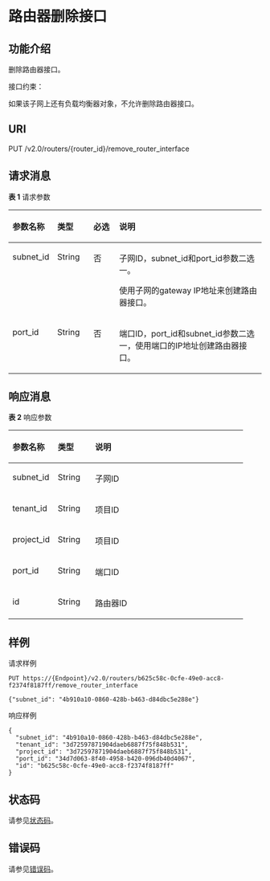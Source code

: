 # 路由器删除接口<a name="vpc_router_0007"></a>

## 功能介绍<a name="section30197552205849"></a>

删除路由器接口。

接口约束：

如果该子网上还有负载均衡器对象，不允许删除路由器接口。

## URI<a name="section2308632205849"></a>

PUT /v2.0/routers/\{router\_id\}/remove\_router\_interface

## 请求消息<a name="section55215913205849"></a>

**表 1**  请求参数

<a name="table43303993205849"></a>
<table><thead align="left"><tr id="row15734591205849"><th class="cellrowborder" valign="top" width="17.349999999999998%" id="mcps1.2.5.1.1"><p id="p66542384205849"><a name="p66542384205849"></a><a name="p66542384205849"></a>参数名称</p>
</th>
<th class="cellrowborder" valign="top" width="14.29%" id="mcps1.2.5.1.2"><p id="p21224062205849"><a name="p21224062205849"></a><a name="p21224062205849"></a>类型</p>
</th>
<th class="cellrowborder" valign="top" width="10.2%" id="mcps1.2.5.1.3"><p id="p41427472205849"><a name="p41427472205849"></a><a name="p41427472205849"></a>必选</p>
</th>
<th class="cellrowborder" valign="top" width="58.160000000000004%" id="mcps1.2.5.1.4"><p id="p182095205849"><a name="p182095205849"></a><a name="p182095205849"></a>说明</p>
</th>
</tr>
</thead>
<tbody><tr id="row14749730205849"><td class="cellrowborder" valign="top" width="17.349999999999998%" headers="mcps1.2.5.1.1 "><p id="p53877490205849"><a name="p53877490205849"></a><a name="p53877490205849"></a>subnet_id</p>
</td>
<td class="cellrowborder" valign="top" width="14.29%" headers="mcps1.2.5.1.2 "><p id="p2000550205849"><a name="p2000550205849"></a><a name="p2000550205849"></a>String</p>
</td>
<td class="cellrowborder" valign="top" width="10.2%" headers="mcps1.2.5.1.3 "><p id="p27826855205849"><a name="p27826855205849"></a><a name="p27826855205849"></a>否</p>
</td>
<td class="cellrowborder" valign="top" width="58.160000000000004%" headers="mcps1.2.5.1.4 "><p id="p39382748205849"><a name="p39382748205849"></a><a name="p39382748205849"></a>子网ID，subnet_id和port_id参数二选一。</p>
<p id="p18900413205849"><a name="p18900413205849"></a><a name="p18900413205849"></a>使用子网的gateway IP地址来创建路由器接口。</p>
</td>
</tr>
<tr id="row35885997205849"><td class="cellrowborder" valign="top" width="17.349999999999998%" headers="mcps1.2.5.1.1 "><p id="p21084676205849"><a name="p21084676205849"></a><a name="p21084676205849"></a>port_id</p>
</td>
<td class="cellrowborder" valign="top" width="14.29%" headers="mcps1.2.5.1.2 "><p id="p30137158205849"><a name="p30137158205849"></a><a name="p30137158205849"></a>String</p>
</td>
<td class="cellrowborder" valign="top" width="10.2%" headers="mcps1.2.5.1.3 "><p id="p25190749205849"><a name="p25190749205849"></a><a name="p25190749205849"></a>否</p>
</td>
<td class="cellrowborder" valign="top" width="58.160000000000004%" headers="mcps1.2.5.1.4 "><p id="p27184817205849"><a name="p27184817205849"></a><a name="p27184817205849"></a>端口ID，port_id和subnet_id参数二选一，使用端口的IP地址创建路由器接口。</p>
</td>
</tr>
</tbody>
</table>

## 响应消息<a name="section43336765205849"></a>

**表 2**  响应参数

<a name="table20617078205849"></a>
<table><thead align="left"><tr id="row10859799205849"><th class="cellrowborder" valign="top" width="19.32%" id="mcps1.2.4.1.1"><p id="p7228509205849"><a name="p7228509205849"></a><a name="p7228509205849"></a>参数名称</p>
</th>
<th class="cellrowborder" valign="top" width="15.909999999999998%" id="mcps1.2.4.1.2"><p id="p48638393205849"><a name="p48638393205849"></a><a name="p48638393205849"></a>类型</p>
</th>
<th class="cellrowborder" valign="top" width="64.77000000000001%" id="mcps1.2.4.1.3"><p id="p13848780205849"><a name="p13848780205849"></a><a name="p13848780205849"></a>说明</p>
</th>
</tr>
</thead>
<tbody><tr id="row48009429205849"><td class="cellrowborder" valign="top" width="19.32%" headers="mcps1.2.4.1.1 "><p id="p63558546205849"><a name="p63558546205849"></a><a name="p63558546205849"></a>subnet_id</p>
</td>
<td class="cellrowborder" valign="top" width="15.909999999999998%" headers="mcps1.2.4.1.2 "><p id="p47968620205849"><a name="p47968620205849"></a><a name="p47968620205849"></a>String</p>
</td>
<td class="cellrowborder" valign="top" width="64.77000000000001%" headers="mcps1.2.4.1.3 "><p id="p48654997205849"><a name="p48654997205849"></a><a name="p48654997205849"></a>子网ID</p>
</td>
</tr>
<tr id="row35241790205849"><td class="cellrowborder" valign="top" width="19.32%" headers="mcps1.2.4.1.1 "><p id="p36012759205849"><a name="p36012759205849"></a><a name="p36012759205849"></a>tenant_id</p>
</td>
<td class="cellrowborder" valign="top" width="15.909999999999998%" headers="mcps1.2.4.1.2 "><p id="p31352336205849"><a name="p31352336205849"></a><a name="p31352336205849"></a>String</p>
</td>
<td class="cellrowborder" valign="top" width="64.77000000000001%" headers="mcps1.2.4.1.3 "><p id="p10487112"><a name="p10487112"></a><a name="p10487112"></a>项目ID</p>
</td>
</tr>
<tr id="row157911111104914"><td class="cellrowborder" valign="top" width="19.32%" headers="mcps1.2.4.1.1 "><p id="p3602101115481"><a name="p3602101115481"></a><a name="p3602101115481"></a>project_id</p>
</td>
<td class="cellrowborder" valign="top" width="15.909999999999998%" headers="mcps1.2.4.1.2 "><p id="p19598203374820"><a name="p19598203374820"></a><a name="p19598203374820"></a>String</p>
</td>
<td class="cellrowborder" valign="top" width="64.77000000000001%" headers="mcps1.2.4.1.3 "><p id="p165981433194815"><a name="p165981433194815"></a><a name="p165981433194815"></a>项目ID</p>
</td>
</tr>
<tr id="row58967197205849"><td class="cellrowborder" valign="top" width="19.32%" headers="mcps1.2.4.1.1 "><p id="p11613691205849"><a name="p11613691205849"></a><a name="p11613691205849"></a>port_id</p>
</td>
<td class="cellrowborder" valign="top" width="15.909999999999998%" headers="mcps1.2.4.1.2 "><p id="p1184925205849"><a name="p1184925205849"></a><a name="p1184925205849"></a>String</p>
</td>
<td class="cellrowborder" valign="top" width="64.77000000000001%" headers="mcps1.2.4.1.3 "><p id="p56778703205849"><a name="p56778703205849"></a><a name="p56778703205849"></a>端口ID</p>
</td>
</tr>
<tr id="row41246284205849"><td class="cellrowborder" valign="top" width="19.32%" headers="mcps1.2.4.1.1 "><p id="p52614697205849"><a name="p52614697205849"></a><a name="p52614697205849"></a>id</p>
</td>
<td class="cellrowborder" valign="top" width="15.909999999999998%" headers="mcps1.2.4.1.2 "><p id="p33932046205849"><a name="p33932046205849"></a><a name="p33932046205849"></a>String</p>
</td>
<td class="cellrowborder" valign="top" width="64.77000000000001%" headers="mcps1.2.4.1.3 "><p id="p28056338205849"><a name="p28056338205849"></a><a name="p28056338205849"></a>路由器ID</p>
</td>
</tr>
</tbody>
</table>

## 样例<a name="section51180458205849"></a>

请求样例

```
PUT https://{Endpoint}/v2.0/routers/b625c58c-0cfe-49e0-acc8-f2374f8187ff/remove_router_interface

{"subnet_id": "4b910a10-0860-428b-b463-d84dbc5e288e"}
```

响应样例

```
{
  "subnet_id": "4b910a10-0860-428b-b463-d84dbc5e288e",
  "tenant_id": "3d72597871904daeb6887f75f848b531",
  "project_id": "3d72597871904daeb6887f75f848b531",
  "port_id": "34d7d063-8f40-4958-b420-096db40d4067",
  "id": "b625c58c-0cfe-49e0-acc8-f2374f8187ff"
}
```

## 状态码<a name="section10470352390"></a>

请参见[状态码](状态码.md)。

## 错误码<a name="section85821649202813"></a>

请参见[错误码](错误码.md)。

